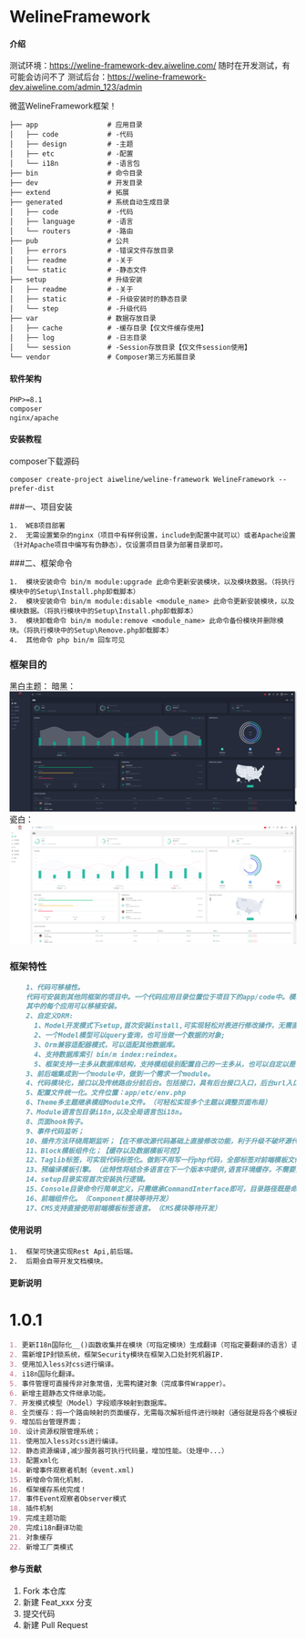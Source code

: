 
# WelineFramework

#### 介绍
测试环境：https://weline-framework-dev.aiweline.com/ 随时在开发测试，有可能会访问不了
测试后台：https://weline-framework-dev.aiweline.com/admin_123/admin

微蓝WelineFramework框架！
~~~
├── app                 # 应用目录
│   ├── code            # -代码
│   ├── design          # -主题
│   ├── etc             # -配置
│   └── i18n            # -语言包
├── bin                 # 命令目录
├── dev                 # 开发目录
├── extend              # 拓展
├── generated           # 系统自动生成目录
│   ├── code            # -代码
│   ├── language        # -语言
│   └── routers         # -路由
├── pub                 # 公共
│   ├── errors          # -错误文件存放目录
│   ├── readme          # -关于
│   └── static          # -静态文件
├── setup               # 升级安装
│   ├── readme          # -关于
│   ├── static          # -升级安装时的静态目录
│   └── step            # -升级代码
├── var                 # 数据存放目录
│   ├── cache           # -缓存目录【仅文件缓存使用】
│   ├── log             # -日志目录
│   └── session         # -Session存放目录【仅文件session使用】
└── vendor              # Composer第三方拓展目录
~~~
#### 软件架构

    PHP>=8.1
    composer
    nginx/apache

#### 安装教程
composer下载源码
~~~
composer create-project aiweline/weline-framework WelineFramework --prefer-dist
~~~
###一、项目安装

    1.  WEB项目部署
    2.  无需设置繁杂的nginx（项目中有样例设置，include到配置中就可以）或者Apache设置（针对Apache项目中编写有伪静态），仅设置项目目录为部署目录即可。

###二、框架命令

    1.  模块安装命令 bin/m module:upgrade 此命令更新安装模块，以及模块数据。（将执行模块中的Setup\Install.php卸载脚本）
    2.  模块安装命令 bin/m module:disable <module_name> 此命令更新安装模块，以及模块数据。（将执行模块中的Setup\Install.php卸载脚本）
    3.  模块卸载命令 bin/m module:remove <module_name> 此命令备份模块并删除模块。（将执行模块中的Setup\Remove.php卸载脚本）
    4.  其他命令 php bin/m 回车可见

### 框架目的
黑白主题：
暗黑：
![img.png](pub/readme/img.png)
瓷白：
![img_1.png](pub/readme/img_1.png)

### 框架特性
```markdown
    1、代码可移植性。
    代码可安装到其他同框架的项目中。一个代码应用目录位置位于项目下的app/code中。模块中可设置Api目录,Controller目录，view目录等以及必须的register.php注册文件。
    其中的每个应用可以移植安装。
    2、自定义ORM:
      1、Model开发模式下setup,首次安装install,可实现轻松对表进行修改操作，无需直接操作数据库；
      2、一个Model模型可以query查询，也可当做一个数据的对象;
      3、Orm兼容适配器模式，可以适配其他数据库。
      4、支持数据库索引 bin/m index:reindex。
      5、框架支持一主多从数据库结构，支持模组级别配置自己的一主多从，也可以自定以是否使用框架一主多从。
    3、前后端集成到一个module中，做到一个需求一个module。
    4、代码模块化，接口以及传统路由分前后台。包括接口，具有后台接口入口，后台url入口。
    5、配置文件统一化。文件位置：app/etc/env.php
    6、Theme多主题继承模组Module文件。（可轻松实现多个主题以调整页面布局）
    7、Module语言包目录i18n,以及全局语言包i18n。
    8、页面hook钩子。
    9、事件代码监听；
    10、插件方法环绕周期监听；【在不修改源代码基础上直接修改功能，利于升级不破坏源代码】
    11、Block模板组件化；【缓存以及数据模板可控】
    12、Taglib标签，可实现代码标签化。做到不用写一行php代码，全部标签对前端模板文件快速编辑。
    13、预编译模板引擎。（此特性将结合多语言在下一个版本中提供,语言环境缓存，不需要实时翻译，先翻译好再读取）
    14、setup目录实现首次安装执行逻辑。
    15、Console目录命令行简单定义，只需继承CommandInterface即可，目录路径既是命令行识别路径。
    16、前端组件化。（Component模块等待开发）
    17、CMS支持直接使用前端模板标签语言。（CMS模块等待开发）
```

#### 使用说明

    1.  框架可快速实现Rest Api,前后端。
    2.  后期会自带开发文档模块。
    
    
#### 更新说明

# 1.0.1
```markdown
1. 更新I18n国际化__()函数收集并在模块（可指定模块）生成翻译（可指定要翻译的语言）语言翻译文件。
2. 需新增IP封锁系统，框架Security模块在框架入口处封死机器IP.
3. 使用加入less对css进行编译。
4. i18n国际化翻译。
5. 事件管理可直接传非对象常值，无需构建对象（完成事件Wrapper）。
6. 新增主题静态文件继承功能。
7. 开发模式模型（Model）字段顺序映射到数据库。
8. 全页缓存：将一个路由映射的页面缓存，无需每次解析组件进行映射（通俗就是将各个模板进行合并成一个完整页面文件进行缓存）。
9. 增加后台管理界面；
10. 设计资源权限管理系统；
11. 使用加入less对css进行编译。
12. 静态资源编译,减少服务器可执行代码量，增加性能。（处理中...）
13. 配置xml化
14. 新增事件观察者机制（event.xml)
15. 新增命令简化机制.
16. 框架缓存系统完成！
17. 事件Event观察者Observer模式
18. 插件机制
19. 完成主题功能
20. 完成i18n翻译功能
21. 对象缓存
22. 新增工厂类模式
```
#### 参与贡献

1.  Fork 本仓库
2.  新建 Feat_xxx 分支
3.  提交代码
4.  新建 Pull Request


